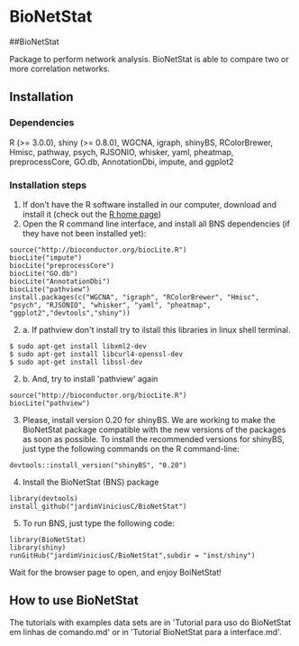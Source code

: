# BioNetStat

##BioNetStat

Package to perform network analysis. BioNetStat is able to compare two or more correlation networks.

## Installation
### Dependencies
R (>= 3.0.0), shiny (>= 0.8.0), WGCNA, igraph, shinyBS, RColorBrewer, Hmisc, pathway, psych, RJSONIO, whisker, yaml, pheatmap, preprocessCore, GO.db, AnnotationDbi, impute, and ggplot2

### Installation steps

1. If don't have the R software installed in our computer, download and install it (check out the [R home page](http://www.r-project.org/))
2. Open the R command line interface, and install all BNS dependencies (if they have not been installed yet):
```
source("http://bioconductor.org/biocLite.R")
biocLite("impute")
biocLite("preprocessCore")
biocLite("GO.db")
biocLite("AnnotationDbi")
biocLite("pathview")
install.packages(c("WGCNA", "igraph", "RColorBrewer", "Hmisc", "psych", "RJSONIO", "whisker", "yaml", "pheatmap", "ggplot2","devtools","shiny")) 
```

2. a. If pathview don't install try to ilstall this libraries in linux shell terminal.
```
$ sudo apt-get install libxml2-dev
$ sudo apt-get install libcurl4-openssl-dev
$ sudo apt-get install libssl-dev
```
2. b. And, try to install 'pathview' again
```
source("http://bioconductor.org/biocLite.R")
biocLite("pathview")
```
3. Please, install version 0.20 for shinyBS. We are working to make the BioNetStat package compatible with the new versions of the packages as soon as possible. To install the recommended versions for shinyBS, just type the following commands on the R command-line:
```
devtools::install_version("shinyBS", "0.20")
```
4. Install the BioNetStat (BNS) package
```
library(devtools)
install_github("jardimViniciusC/BioNetStat")
```
5. To run BNS, just type the following code:
```
library(BioNetStat)
library(shiny)
runGitHub("jardimViniciusC/BioNetStat",subdir = "inst/shiny")
```
Wait for the browser page to open, and enjoy BoiNetStat!

## How to use BioNetStat
The tutorials with examples data sets are in 'Tutorial para uso do BioNetStat em linhas de comando.md' or in 'Tutorial BioNetStat para a interface.md'.
